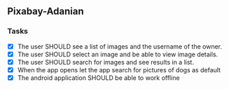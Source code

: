 ## Pixabay-Adanian

### Tasks

- [x] The user SHOULD see a list of images and the username of the owner.
- [x] The user SHOULD select an image and be able to view image details.
- [x] The user SHOULD search for images and see results in a list.
- [x] When the app opens let the app search for pictures of dogs as default
- [x] The android application SHOULD be able to work offline